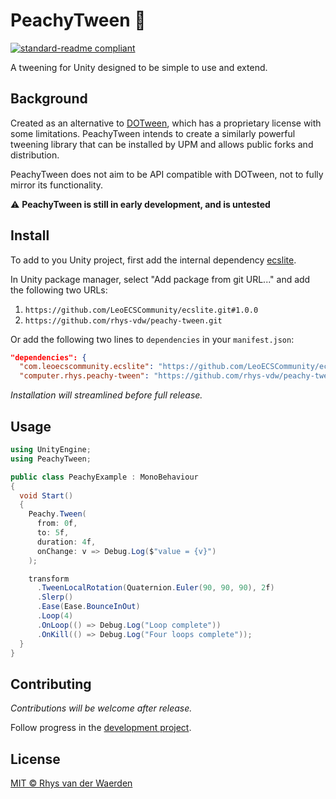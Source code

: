 # PeachyTween :peach:

[![standard-readme compliant](https://img.shields.io/badge/readme%20style-standard-brightgreen.svg?style=flat-square)](https://github.com/RichardLitt/standard-readme)

A tweening for Unity designed to be simple to use and extend.

## Background

Created as an alternative to [DOTween](https://github.com/Demigiant/dotween/), which has a proprietary license with some limitations. PeachyTween intends to create a similarly powerful tweening library that can be installed by UPM and allows public forks and distribution.

PeachyTween does not aim to be API compatible with DOTween, not to fully mirror its functionality.

:warning: **PeachyTween is still in early development, and is untested**

## Install

To add to you Unity project, first add the internal dependency [ecslite](https://github.com/LeoECSCommunity/ecslite).

In Unity package manager, select "Add package from git URL..." and add the following two URLs:

1. `https://github.com/LeoECSCommunity/ecslite.git#1.0.0`
2. `https://github.com/rhys-vdw/peachy-tween.git`

Or add the following two lines to `dependencies` in your `manifest.json`:

```json
"dependencies": {
  "com.leoecscommunity.ecslite": "https://github.com/LeoECSCommunity/ecslite.git#1.0.0",
  "computer.rhys.peachy-tween": "https://github.com/rhys-vdw/peachy-tween.git",
```

_Installation will streamlined before full release._

## Usage

```cs
using UnityEngine;
using PeachyTween;

public class PeachyExample : MonoBehaviour
{
  void Start()
  {
    Peachy.Tween(
      from: 0f,
      to: 5f,
      duration: 4f,
      onChange: v => Debug.Log($"value = {v}")
    );

    transform
      .TweenLocalRotation(Quaternion.Euler(90, 90, 90), 2f)
      .Slerp()
      .Ease(Ease.BounceInOut)
      .Loop(4)
      .OnLoop(() => Debug.Log("Loop complete"))
      .OnKill(() => Debug.Log("Four loops complete"));
  }
}
```

## Contributing

_Contributions will be welcome after release._

Follow progress in the [development project](https://github.com/rhys-vdw/peachy-tween/projects/1).

## License

[MIT © Rhys van der Waerden](LICENSE)